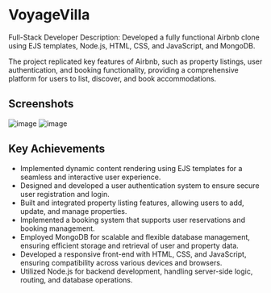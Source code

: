 # VoyageVilla

Full-Stack Developer
Description: 
Developed a fully functional Airbnb clone using EJS templates, Node.js, HTML, CSS, and JavaScript, and MongoDB. 

The project replicated key features of Airbnb, such as property listings, user authentication, and booking functionality, providing a comprehensive platform for users to list, discover, and book accommodations.

## Screenshots

![image](https://github.com/user-attachments/assets/53e32d15-e102-4b75-9126-adacc4220758)
![image](https://github.com/user-attachments/assets/41e2d803-d596-4360-be9a-f04600c90f8f)



## Key Achievements

* Implemented dynamic content rendering using EJS templates for a seamless and interactive user experience.
* Designed and developed a user authentication system to ensure secure user registration and login.
* Built and integrated property listing features, allowing users to add, update, and manage properties.
* Implemented a booking system that supports user reservations and booking management.
* Employed MongoDB for scalable and flexible database management, ensuring efficient storage and retrieval of user and property data.
* Developed a responsive front-end with HTML, CSS, and JavaScript, ensuring compatibility across various devices and browsers.
* Utilized Node.js for backend development, handling server-side logic, routing, and database operations.
